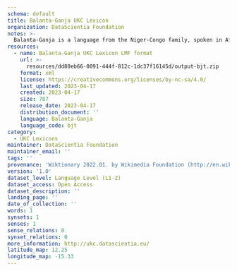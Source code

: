 ```yaml
---
schema: default
title: Balanta-Ganja UKC Lexicon
organization: DataScientia Foundation
notes: >-
  Balanta-Ganja is a language from the Niger-Congo family, spoken in Africa. The UKC Lexicon of Balanta-Ganja is represented as a lexico-semantic network. It consists of words, word senses, synsets, as well as sense-level and synset-level relationships.
resources:
  - name: Balanta-Ganja UKC Lexicon LMF format
    url: >-
      resources/dd80eb66-0091-444f-812c-1dc37f16145d/output-bjt.zip
    format: xml
    license: https://creativecommons.org/licenses/by-nc-sa/4.0/
    last_updated: 2023-04-17
    created: 2023-04-17
    size: 787
    release_date: 2023-04-17
    distribution_document: ''
    language: Balanta-Ganja
    language_code: bjt
category:
  - UKC Lexicons
maintainer: DataScientia Foundation
maintainer_email: ''
tags: ''
provenance: 'Wiktionary 2022.01. by Wikimedia Foundation (http://en.wiktionary.org); Princeton WordNet 2.1 by Princeton University (https://wordnet.princeton.edu)'
version: '1.0'
dataset_level: Language Level (L1-2)
dataset_access: Open Access
dataset_description: ''
landing_page: ''
date_of_collection: ''
words: 1
synsets: 1
senses: 1
sense_relations: 0
synset_relations: 0
more_information: http://ukc.datascientia.eu/
latitude_map: 12.25
longitude_map: -15.33
---
```

